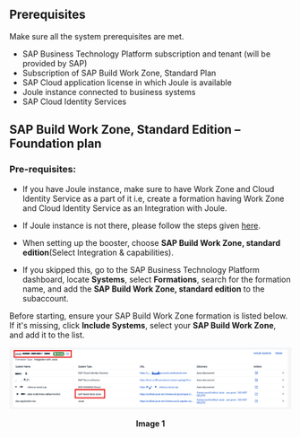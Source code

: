 ## Prerequisites

Make sure all the system prerequisites are met.

- SAP Business Technology Platform subscription and tenant (will be provided by SAP)
- Subscription of SAP Build Work Zone, Standard Plan
- SAP Cloud application license in which Joule is available
- Joule instance connected to business systems
- SAP Cloud Identity Services

## SAP Build Work Zone, Standard Edition – Foundation plan 
### Pre-requisites: 

- If you have Joule instance, make sure to have Work Zone and Cloud Identity Service as a part of it i.e, create a formation having Work Zone and Cloud Identity Service as an Integration with Joule.

- If Joule instance is not there, please follow the steps given <a href="https://discovery-center.cloud.sap/missiondetail/4538/4826/?tab=projectboard">here</a>. 

- When setting up the booster, choose **SAP Build Work Zone, standard edition**(Select Integration & capabilities).

- If you skipped this, go to the SAP Business Technology Platform dashboard, locate **Systems**, select **Formations**, search for the formation name, and add the **SAP Build Work Zone, standard edition** to the subaccount.


Before starting, ensure your SAP Build Work Zone formation is listed below. If it's missing, click **Include Systems**, select your **SAP Build Work Zone**, and add it to the list.


![SAP Build Work Zone](images/1.png)

**<p align="center"> Image 1 </p>**